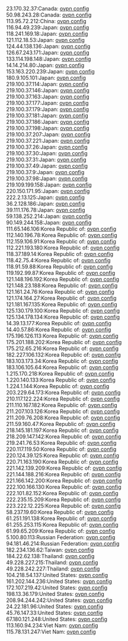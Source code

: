 23.170.32.37:Canada: [ovpn config](vpn/23_170_32_37.ovpn)  
50.98.243.28:Canada: [ovpn config](vpn/50_98_243_28.ovpn)  
113.95.72.212:China: [ovpn config](vpn/113_95_72_212.ovpn)  
116.94.49.239:Japan: [ovpn config](vpn/116_94_49_239.ovpn)  
118.241.169.18:Japan: [ovpn config](vpn/118_241_169_18.ovpn)  
121.112.18.53:Japan: [ovpn config](vpn/121_112_18_53.ovpn)  
124.44.138.136:Japan: [ovpn config](vpn/124_44_138_136.ovpn)  
126.67.243.171:Japan: [ovpn config](vpn/126_67_243_171.ovpn)  
133.114.198.148:Japan: [ovpn config](vpn/133_114_198_148.ovpn)  
14.14.214.80:Japan: [ovpn config](vpn/14_14_214_80.ovpn)  
153.163.220.239:Japan: [ovpn config](vpn/153_163_220_239.ovpn)  
180.9.105.101:Japan: [ovpn config](vpn/180_9_105_101.ovpn)  
219.100.37.114:Japan: [ovpn config](vpn/219_100_37_114.ovpn)  
219.100.37.146:Japan: [ovpn config](vpn/219_100_37_146.ovpn)  
219.100.37.163:Japan: [ovpn config](vpn/219_100_37_163.ovpn)  
219.100.37.177:Japan: [ovpn config](vpn/219_100_37_177.ovpn)  
219.100.37.179:Japan: [ovpn config](vpn/219_100_37_179.ovpn)  
219.100.37.181:Japan: [ovpn config](vpn/219_100_37_181.ovpn)  
219.100.37.186:Japan: [ovpn config](vpn/219_100_37_186.ovpn)  
219.100.37.198:Japan: [ovpn config](vpn/219_100_37_198.ovpn)  
219.100.37.207:Japan: [ovpn config](vpn/219_100_37_207.ovpn)  
219.100.37.221:Japan: [ovpn config](vpn/219_100_37_221.ovpn)  
219.100.37.26:Japan: [ovpn config](vpn/219_100_37_26.ovpn)  
219.100.37.30:Japan: [ovpn config](vpn/219_100_37_30.ovpn)  
219.100.37.31:Japan: [ovpn config](vpn/219_100_37_31.ovpn)  
219.100.37.49:Japan: [ovpn config](vpn/219_100_37_49.ovpn)  
219.100.37.9:Japan: [ovpn config](vpn/219_100_37_9.ovpn)  
219.100.37.98:Japan: [ovpn config](vpn/219_100_37_98.ovpn)  
219.109.199.158:Japan: [ovpn config](vpn/219_109_199_158.ovpn)  
220.150.171.95:Japan: [ovpn config](vpn/220_150_171_95.ovpn)  
222.2.13.125:Japan: [ovpn config](vpn/222_2_13_125.ovpn)  
36.2.128.186:Japan: [ovpn config](vpn/36_2_128_186.ovpn)  
39.111.176.78:Japan: [ovpn config](vpn/39_111_176_78.ovpn)  
59.138.252.214:Japan: [ovpn config](vpn/59_138_252_214.ovpn)  
90.149.244.158:Japan: [ovpn config](vpn/90_149_244_158.ovpn)  
111.65.146.106:Korea Republic of: [ovpn config](vpn/111_65_146_106.ovpn)  
112.140.196.78:Korea Republic of: [ovpn config](vpn/112_140_196_78.ovpn)  
112.159.106.91:Korea Republic of: [ovpn config](vpn/112_159_106_91.ovpn)  
112.221.193.180:Korea Republic of: [ovpn config](vpn/112_221_193_180.ovpn)  
118.37.189.14:Korea Republic of: [ovpn config](vpn/118_37_189_14.ovpn)  
118.42.75.4:Korea Republic of: [ovpn config](vpn/118_42_75_4.ovpn)  
118.91.59.88:Korea Republic of: [ovpn config](vpn/118_91_59_88.ovpn)  
119.192.99.87:Korea Republic of: [ovpn config](vpn/119_192_99_87.ovpn)  
121.148.196.192:Korea Republic of: [ovpn config](vpn/121_148_196_192.ovpn)  
121.148.23.188:Korea Republic of: [ovpn config](vpn/121_148_23_188.ovpn)  
121.161.24.76:Korea Republic of: [ovpn config](vpn/121_161_24_76.ovpn)  
121.174.164.27:Korea Republic of: [ovpn config](vpn/121_174_164_27.ovpn)  
121.181.167.135:Korea Republic of: [ovpn config](vpn/121_181_167_135.ovpn)  
125.130.179.100:Korea Republic of: [ovpn config](vpn/125_130_179_100.ovpn)  
125.134.178.134:Korea Republic of: [ovpn config](vpn/125_134_178_134.ovpn)  
14.39.13.177:Korea Republic of: [ovpn config](vpn/14_39_13_177.ovpn)  
14.40.57.86:Korea Republic of: [ovpn config](vpn/14_40_57_86.ovpn)  
175.196.126.113:Korea Republic of: [ovpn config](vpn/175_196_126_113.ovpn)  
175.201.188.202:Korea Republic of: [ovpn config](vpn/175_201_188_202.ovpn)  
175.212.65.216:Korea Republic of: [ovpn config](vpn/175_212_65_216.ovpn)  
182.227.106.132:Korea Republic of: [ovpn config](vpn/182_227_106_132.ovpn)  
183.103.173.34:Korea Republic of: [ovpn config](vpn/183_103_173_34.ovpn)  
183.106.105.64:Korea Republic of: [ovpn config](vpn/183_106_105_64.ovpn)  
1.215.170.218:Korea Republic of: [ovpn config](vpn/1_215_170_218.ovpn)  
1.220.140.133:Korea Republic of: [ovpn config](vpn/1_220_140_133.ovpn)  
1.224.1.144:Korea Republic of: [ovpn config](vpn/1_224_1_144.ovpn)  
203.229.64.173:Korea Republic of: [ovpn config](vpn/203_229_64_173.ovpn)  
210.117.122.224:Korea Republic of: [ovpn config](vpn/210_117_122_224.ovpn)  
211.110.167.182:Korea Republic of: [ovpn config](vpn/211_110_167_182.ovpn)  
211.207.103.126:Korea Republic of: [ovpn config](vpn/211_207_103_126.ovpn)  
211.209.76.208:Korea Republic of: [ovpn config](vpn/211_209_76_208.ovpn)  
211.59.160.47:Korea Republic of: [ovpn config](vpn/211_59_160_47.ovpn)  
218.145.181.197:Korea Republic of: [ovpn config](vpn/218_145_181_197.ovpn)  
218.209.147.142:Korea Republic of: [ovpn config](vpn/218_209_147_142.ovpn)  
219.241.76.53:Korea Republic of: [ovpn config](vpn/219_241_76_53.ovpn)  
220.117.119.50:Korea Republic of: [ovpn config](vpn/220_117_119_50.ovpn)  
220.124.39.125:Korea Republic of: [ovpn config](vpn/220_124_39_125.ovpn)  
220.71.163.190:Korea Republic of: [ovpn config](vpn/220_71_163_190.ovpn)  
221.142.139.209:Korea Republic of: [ovpn config](vpn/221_142_139_209.ovpn)  
221.144.188.216:Korea Republic of: [ovpn config](vpn/221_144_188_216.ovpn)  
221.166.142.200:Korea Republic of: [ovpn config](vpn/221_166_142_200.ovpn)  
222.100.166.130:Korea Republic of: [ovpn config](vpn/222_100_166_130.ovpn)  
222.101.82.152:Korea Republic of: [ovpn config](vpn/222_101_82_152.ovpn)  
222.235.15.209:Korea Republic of: [ovpn config](vpn/222_235_15_209.ovpn)  
223.222.12.225:Korea Republic of: [ovpn config](vpn/223_222_12_225.ovpn)  
58.237.19.60:Korea Republic of: [ovpn config](vpn/58_237_19_60.ovpn)  
61.251.191.138:Korea Republic of: [ovpn config](vpn/61_251_191_138.ovpn)  
61.255.253.115:Korea Republic of: [ovpn config](vpn/61_255_253_115.ovpn)  
61.99.65.209:Korea Republic of: [ovpn config](vpn/61_99_65_209.ovpn)  
5.100.80.113:Russian Federation: [ovpn config](vpn/5_100_80_113.ovpn)  
94.181.46.214:Russian Federation: [ovpn config](vpn/94_181_46_214.ovpn)  
182.234.136.62:Taiwan: [ovpn config](vpn/182_234_136_62.ovpn)  
184.22.62.138:Thailand: [ovpn config](vpn/184_22_62_138.ovpn)  
49.228.227.215:Thailand: [ovpn config](vpn/49_228_227_215.ovpn)  
49.228.242.227:Thailand: [ovpn config](vpn/49_228_242_227.ovpn)  
104.218.54.137:United States: [ovpn config](vpn/104_218_54_137.ovpn)  
161.202.144.236:United States: [ovpn config](vpn/161_202_144_236.ovpn)  
172.107.219.42:United States: [ovpn config](vpn/172_107_219_42.ovpn)  
198.13.36.179:United States: [ovpn config](vpn/198_13_36_179.ovpn)  
208.94.244.242:United States: [ovpn config](vpn/208_94_244_242.ovpn)  
24.22.181.96:United States: [ovpn config](vpn/24_22_181_96.ovpn)  
45.76.147.33:United States: [ovpn config](vpn/45_76_147_33.ovpn)  
67.180.121.248:United States: [ovpn config](vpn/67_180_121_248.ovpn)  
113.160.94.234:Viet Nam: [ovpn config](vpn/113_160_94_234.ovpn)  
115.78.131.247:Viet Nam: [ovpn config](vpn/115_78_131_247.ovpn)  
